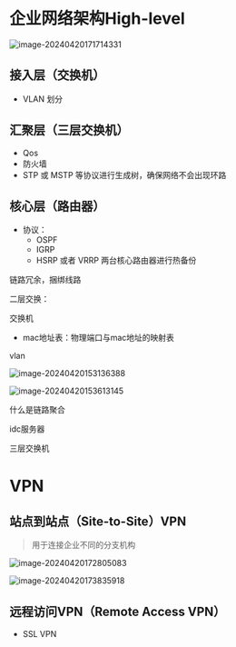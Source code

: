 # 企业网络架构High-level

![image-20240420171714331](https://zlgan-blog.oss-cn-shenzhen.aliyuncs.com/image-20240420171714331.png)



## 接入层（交换机）

- VLAN 划分

## 汇聚层（三层交换机）

- Qos
- 防火墙
- STP 或 MSTP 等协议进行生成树，确保网络不会出现环路

## 核心层（路由器）

- 协议：
  - OSPF
  - IGRP
  - HSRP 或者 VRRP 两台核心路由器进行热备份



链路冗余，捆绑线路



二层交换：

交换机

- mac地址表：物理端口与mac地址的映射表

vlan

![image-20240420153136388](https://zlgan-blog.oss-cn-shenzhen.aliyuncs.com/image-20240420153136388.png)

![image-20240420153613145](https://zlgan-blog.oss-cn-shenzhen.aliyuncs.com/image-20240420153613145.png)





什么是链路聚合

idc服务器

三层交换机 





# VPN

## 站点到站点（Site-to-Site）VPN

> 用于连接企业不同的分支机构

![image-20240420172805083](https://zlgan-blog.oss-cn-shenzhen.aliyuncs.com/image-20240420172805083.png)

![image-20240420173835918](https://zlgan-blog.oss-cn-shenzhen.aliyuncs.com/image-20240420173835918.png)

## 远程访问VPN（Remote Access VPN）

- SSL VPN









